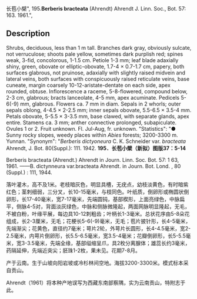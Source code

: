 长苞小檗",
195.**Berberis bracteata** (Ahrendt) Ahrendt J. Linn. Soc., Bot. 57: 163. 1961.",

## Description
Shrubs, deciduous, less than 1 m tall. Branches dark gray, obviously sulcate, not verruculose; shoots pale yellow, sometimes dark purplish red; spines weak, 3-fid, concolorous, 1-1.5 cm. Petiole 1-3 mm; leaf blade adaxially shiny, green, obovate or elliptic-obovate, 1.7-4 × 0.7-1.7 cm, papery, both surfaces glabrous, not pruinose, adaxially with slightly raised midvein and lateral veins, both surfaces with conspicuously raised reticulate veins, base cuneate, margin coarsely 10-12-aristate-dentate on each side, apex rounded, obtuse. Inflorescence a raceme, 5-8-flowered, compound below, 2-3 cm, glabrous; bracts lanceolate, 4-5 mm, apex acuminate. Pedicels 5-6(-9) mm, glabrous. Flowers ca. 7 mm in diam. Sepals in 2 whorls; outer sepals oblong, 4-4.5 × 2-2.5 mm; inner sepals obovate, 5.5-6.5 × 3.5-4 mm. Petals obovate, 5-5.5 × 3-3.5 mm, base clawed, with separate glands, apex entire. Stamens ca. 3 mm; anther connective prolonged, subapiculate. Ovules 1 or 2. Fruit unknown. Fl. Jul-Aug, fr. unknown.
  "Statistics": "● Sunny rocky slopes, weedy places within *Abies* forests; 3200-3300 m. Yunnan.
  "Synonym": "*Berberis dictyoneura* C. K. Schneider var. *bracteata* Ahrendt, J. Bot. 80(Suppl.): 111. 1942.
**195．长苞小檗（新拟）图版37：5-14**

Berberis bracteata (Ahrendt.) Ahrendt in Journ. Linn. Soc. Bot. 57: 1 63, 1961. ——B. dictynneura var.bracteata Ahrendt. in Journ. Bot. Lond. , 80 (Suppl.) : 111, 1944.

落叶灌木，高不及1米。老枝暗灰色，明显具槽，无疣点，幼枝淡黄色，有时暗紫红色；茎刺细弱，三分叉，长10-15毫米，与枝同色。叶纸质，倒卵形或椭圆状倒卵形，长17-40毫米，宽7-17毫米，先端圆钝，基部楔形，上面亮绿色，中脉扁平，侧脉4-5对，背面淡灰绿色，中脉和侧脉微隆起，两面网脉明显隆起，无毛，不被白粉，叶缘平展，每边具10-12刺粗齿；叶柄长1-3毫米。总状花序由5-8朵花组成，长2-3厘米，无毛；花梗长5-6(-9)毫米，无毛；苞片披针形，长4-5毫米，先端渐尖；花黄色，直径约7毫米；萼片2轮，外萼片长圆形，长4-4.5毫米，宽2-2.5毫米，内萼片倒卵形，长5.5-6.5毫米，宽3.5-4毫米；花瓣倒卵形，长5-5.5毫米，宽3-3.5毫米，先端全缘，基部缢缩呈爪，具2枚分离腺体；雄蕊长约3毫米，药隔延伸，先端近突尖；胚珠1-2枚，果未见。花期7-8月。

产于云南。生于山坡向阳岩坡或冷杉林间空地。海拔3200-3300米。模式标本采自贡山。

Ahrendt（1961）将本种产地误写为西藏东南部察隅，实为云南贡山，特附志于此。
